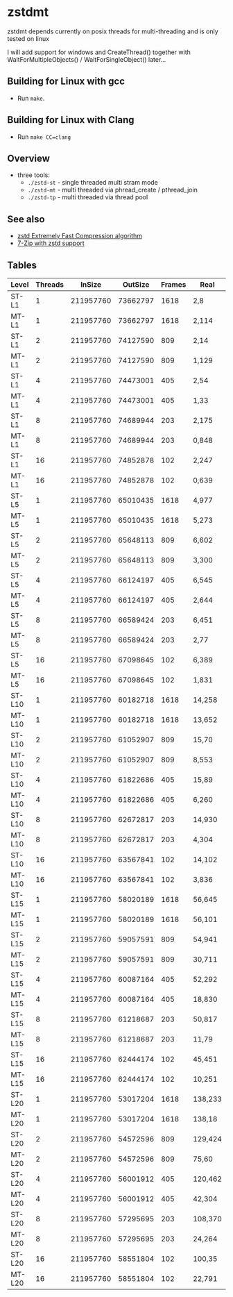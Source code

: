 
# zstdmt

zstdmt depends currently on posix threads for multi-threading and is
only tested on linux

I will add support for windows and CreateThread() together with
WaitForMultipleObjects() / WaitForSingleObject() later...

## Building for Linux with gcc

 - Run `make`.

## Building for Linux with Clang

 - Run `make CC=clang`

## Overview

 - three tools:
   - `./zstd-st` - single threaded multi stram mode
   - `./zstd-mt` - multi threaded via phread_create / pthread_join
   - `./zstd-tp` - multi threaded via thread pool

## See also

 - [zstd Extremely Fast Compression algorithm](https://github.com/Cyan4973/zstd)
 - [7-Zip with zstd support](https://github.com/mcmilk/7-Zip-Zstd)

## Tables

Level|Threads|InSize|OutSize|Frames|Real|User|Sys|MaxMem
-----|-------|------|-------|------|----|----|---|-------
ST-L1|1|211957760|73662797|1618|2,8|1,964|0,39|2524
MT-L1|1|211957760|73662797|1618|2,114|1,332|0,2|2644
ST-L1|2|211957760|74127590|809|2,14|1,975|0,34|3768
MT-L1|2|211957760|74127590|809|1,129|1,299|0,6|3688
ST-L1|4|211957760|74473001|405|2,54|2,7|0,41|5860
MT-L1|4|211957760|74473001|405|1,33|1,609|0,8|6068
ST-L1|8|211957760|74689944|203|2,175|2,125|0,44|10460
MT-L1|8|211957760|74689944|203|0,848|2,639|0,122|20968
ST-L1|16|211957760|74852878|102|2,247|2,191|0,50|19420
MT-L1|16|211957760|74852878|102|0,639|2,668|0,38|19748
ST-L5|1|211957760|65010435|1618|4,977|4,925|0,38|4116
MT-L5|1|211957760|65010435|1618|5,273|4,448|0,3|4312
ST-L5|2|211957760|65648113|809|6,602|6,513|0,54|7032
MT-L5|2|211957760|65648113|809|3,300|5,340|0,3|7044
ST-L5|4|211957760|66124197|405|6,545|6,462|0,53|12488
MT-L5|4|211957760|66124197|405|2,644|6,902|0,10|12656
ST-L5|8|211957760|66589424|203|6,451|6,375|0,49|23564
MT-L5|8|211957760|66589424|203|2,77|11,244|0,16|23856
ST-L5|16|211957760|67098645|102|6,389|6,308|0,61|45748
MT-L5|16|211957760|67098645|102|1,831|11,531|0,39|46312
ST-L10|1|211957760|60182718|1618|14,258|14,154|0,50|14396
MT-L10|1|211957760|60182718|1618|13,652|12,766|0,3|14396
ST-L10|2|211957760|61052907|809|15,70|14,976|0,39|27268
MT-L10|2|211957760|61052907|809|8,553|15,443|0,7|27440
ST-L10|4|211957760|61822686|405|15,89|14,984|0,56|53112
MT-L10|4|211957760|61822686|405|6,260|20,20|0,11|53048
ST-L10|8|211957760|62672817|203|14,930|14,799|0,75|104500
MT-L10|8|211957760|62672817|203|4,304|26,701|0,24|105016
ST-L10|16|211957760|63567841|102|14,102|13,966|0,81|207516
MT-L10|16|211957760|63567841|102|3,836|26,19|0,48|208028
ST-L15|1|211957760|58020189|1618|56,645|56,405|0,58|22584
MT-L15|1|211957760|58020189|1618|56,101|55,118|0,6|22560
ST-L15|2|211957760|59057591|809|54,941|54,718|0,63|43728
MT-L15|2|211957760|59057591|809|30,711|58,773|0,10|43760
ST-L15|4|211957760|60087164|405|52,292|52,81|0,69|85796
MT-L15|4|211957760|60087164|405|18,830|67,256|0,16|85928
ST-L15|8|211957760|61218687|203|50,817|50,554|0,85|170632
MT-L15|8|211957760|61218687|203|11,79|76,665|0,74|180596
ST-L15|16|211957760|62444174|102|45,451|45,219|0,98|339264
MT-L15|16|211957760|62444174|102|10,251|73,660|0,75|340800
ST-L20|1|211957760|53017204|1618|138,233|137,762|0,91|330768
MT-L20|1|211957760|53017204|1618|138,18|136,772|0,34|330696
ST-L20|2|211957760|54572596|809|129,424|128,913|0,129|659372
MT-L20|2|211957760|54572596|809|75,60|144,82|0,69|659616
ST-L20|4|211957760|56001912|405|120,462|119,885|0,198|1317632
MT-L20|4|211957760|56001912|405|42,304|152,492|0,129|1317664
ST-L20|8|211957760|57295695|203|108,370|107,757|0,317|2586776
MT-L20|8|211957760|57295695|203|24,264|169,436|0,253|2585756
ST-L20|16|211957760|58551804|102|100,35|99,183|0,564|4965152
MT-L20|16|211957760|58551804|102|22,791|162,112|0,505|4966428
